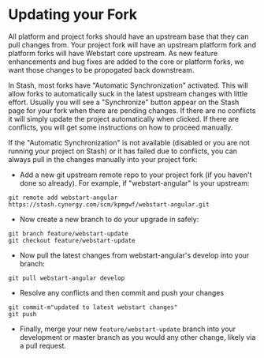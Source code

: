# Updating your Fork

All platform and project forks should have an upstream base that they can pull changes from. Your project fork will have
an upstream platform fork and platform forks will have Webstart core upstream. As new feature enhancements and bug fixes
are added to the core or platform forks, we want those changes to be propogated back downstream.

In Stash, most forks have "Automatic Synchronization" activated. This will allow forks to automatically suck in the
latest upstream changes with little effort. Usually you will see a "Synchronize" button appear on the Stash page
for your fork when there are pending changes. If there are no conflicts it will simply update the project automatically
when clicked. If there are conflicts, you will get some instructions on how to proceed manually.

If the "Automatic Synchronization" is not available (disabled or you are not running your project on Stash) or it has
failed due to conflicts, you can always pull in the changes manually into your project fork:

* Add a new git upstream remote repo to your project fork (if you haven't done so already). For example, 
if "webstart-angular" is your upstream:
```
git remote add webstart-angular https://stash.cynergy.com/scm/kpmgwf/webstart-angular.git
```
* Now create a new branch to do your upgrade in safely:
```
git branch feature/webstart-update
git checkout feature/webstart-update
```
* Now pull the latest changes from webstart-angular's develop into your branch:
```
git pull webstart-angular develop
```
* Resolve any conflicts and then commit and push your changes
```
git commit-m"updated to latest webstart changes"
git push
```
* Finally, merge your new `feature/webstart-update` branch into your development or master branch as you would any other
change, likely via a pull request.
